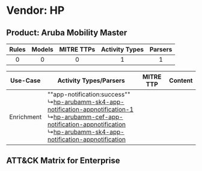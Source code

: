 Vendor: HP
==========
Product: Aruba Mobility Master
------------------------------
| Rules | Models | MITRE TTPs | Activity Types | Parsers |
|:-----:|:------:|:----------:|:--------------:|:-------:|
|   0   |   0    |     0      |       1        |    1    |

|  Use-Case  | Activity Types/Parsers    | MITRE TTP | Content    |
|:----------:| ---- | --------- | ---- |
| Enrichment |  ""app-notification:success""<br> ↳[hp-arubamm-sk4-app-notification-appnotification-1](Ps/pC_hparubammsk4appnotificationappnotification1.md)<br> ↳[hp-arubamm-cef-app-notification-appnotification](Ps/pC_hparubammcefappnotificationappnotification.md)<br> ↳[hp-arubamm-sk4-app-notification-appnotification](Ps/pC_hparubammsk4appnotificationappnotification.md)<br> |    | [](RM/r_m_hp_aruba_mobility_master_Enrichment.md) |

ATT&CK Matrix for Enterprise
----------------------------
